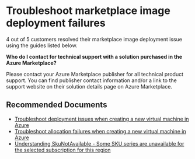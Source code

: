 <properties
	pageTitle="Troubleshoot marketplace image deployment failures"
	description="Troubleshoot marketplace image deployment failures"
	service="microsoft.compute"
	resource="virtualmachines"
	authors="ScottAzure"
	authoralias="scotro"
	displayOrder=""
	selfHelpType="generic"
	supportTopicIds="32628274"
	resourceTags=""
	productPesIds="14749"
	cloudEnvironments="public"
/>

# Troubleshoot marketplace image deployment failures

4 out of 5 customers resolved their marketplace image deployment issue using the guides listed below.<br>

**Who do I contact for technical support with a solution purchased in the Azure Marketplace?**<br>

Please contact your Azure Marketplace publisher for all technical product support. You can find publisher contact information and/or a link to the support website on their solution details page on Azure Marketplace.<br>

## **Recommended Documents**

* [Troubleshoot deployment issues when creating a new virtual machine in Azure](https://docs.microsoft.com/azure/virtual-machines/virtual-machines-windows-troubleshoot-deployment-new-vm)<br>
* [Troubleshoot allocation failures when creating a new virtual machine in Azure](https://docs.microsoft.com/azure/virtual-machines/virtual-machines-windows-allocation-failure)<br>
* [Understanding SkuNotAvailable - Some SKU series are unavailable for the selected subscription for this region](https://docs.microsoft.com/azure/azure-resource-manager/resource-manager-sku-not-available-errors)
